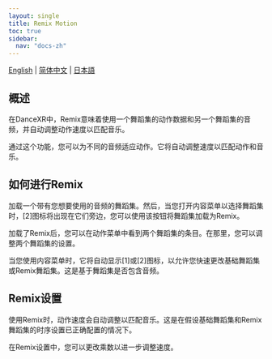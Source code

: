 ```yaml
---
layout: single
title: Remix Motion
toc: true
sidebar:
  nav: "docs-zh"
---
```

[English](/dancexr/features/remix) | [简体中文](/zh/dancexr/features/remix) | [日本語](/jp/dancexr/features/remix)


## 概述
在DanceXR中，Remix意味着使用一个舞蹈集的动作数据和另一个舞蹈集的音频，并自动调整动作速度以匹配音乐。

通过这个功能，您可以为不同的音频适应动作。它将自动调整速度以匹配动作和音乐。

## 如何进行Remix
加载一个带有您想要使用的音频的舞蹈集。然后，当您打开内容菜单以选择舞蹈集时，[2]图标将出现在它们旁边，您可以使用该按钮将舞蹈集加载为Remix。

加载了Remix后，您可以在动作菜单中看到两个舞蹈集的条目。在那里，您可以调整两个舞蹈集的设置。

当您使用内容菜单时，它将自动显示[1]或[2]图标，以允许您快速更改基础舞蹈集或Remix舞蹈集。这是基于舞蹈集是否包含音频。

## Remix设置
使用Remix时，动作速度会自动调整以匹配音乐。这是在假设基础舞蹈集和Remix舞蹈集的时序设置已正确配置的情况下。

在Remix设置中，您可以更改乘数以进一步调整速度。